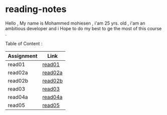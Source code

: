 # reading-notes

Hello , My name is Mohammed mohiesen , i'am 25 yrs. old  , i'am an ambitious developer and i 
Hope to do my best to ge the most of this course .


Table of Content : 

Assignment       | Link                                                                  |
-----------------|-----------------------|
  read01         |  [read01](read01.md)  |
  read02a        |  [read02a](read2a.md) |
  read02b        |  [read02b](read2b.md) |
  read03         |  [read03](read03.md)  |
  read04a        |  [read04a](read04a.md)|
  read05         |  [read05](read05.md)  |